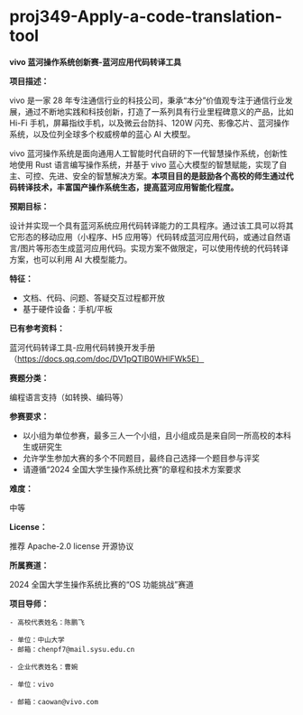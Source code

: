 # proj349-Apply-a-code-translation-tool
**vivo 蓝河操作系统创新赛-蓝河应用代码转译工具**

**项目描述：**

   vivo 是一家 28 年专注通信行业的科技公司，秉承“本分”价值观专注于通信行业发展，通过不断地实践和科技创新，打造了一系列具有行业里程碑意义的产品，比如 Hi-Fi 手机，屏幕指纹手机，以及微云台防抖、120W 闪充、影像芯片、蓝河操作系统，以及位列全球多个权威榜单的蓝心 AI 大模型。

   vivo 蓝河操作系统是面向通用人工智能时代自研的下一代智慧操作系统，创新性地使用 Rust 语言编写操作系统，并基于 vivo 蓝心大模型的智慧赋能，实现了自主、可控、先进、安全的智慧解决方案。**本项目目的是鼓励各个高校的师生通过代码转译技术，丰富国产操作系统生态，提高蓝河应用智能化程度。**

**预期目标：**

   设计并实现一个具有蓝河系统应用代码转译能力的工具程序。通过该工具可以将其它形态的移动应用（小程序、H5 应用等）代码转成蓝河应用代码，或通过自然语言/图片等形态生成蓝河应用代码。实现方案不做限定，可以使用传统的代码转译方案，也可以利用 AI 大模型能力。

**特征：**

   - 文档、代码、问题、答疑交互过程都开放
   - 基于硬件设备：手机/平板

**已有参考资料：**

   蓝河代码转译工具-应用代码转换开发手册（https://docs.qq.com/doc/DV1pQTlB0WHlFWk5E）

**赛题分类：**

编程语言支持（如转换、编码等）


**参赛要求：**

   - 以小组为单位参赛，最多三人一个小组，且小组成员是来自同一所高校的本科生或研究生
   - 允许学生参加大赛的多个不同题目，最终自己选择一个题目参与评奖
   - 请遵循“2024 全国大学生操作系统比赛”的章程和技术方案要求

**难度：**

   中等

**License：**

   推荐 Apache-2.0 license 开源协议

**所属赛道：**

2024 全国大学生操作系统比赛的“OS 功能挑战”赛道

**项目导师：**

    - 高校代表姓名：陈鹏飞

    - 单位：中山大学
    - 邮箱：chenpf7@mail.sysu.edu.cn

    - 企业代表姓名：曹婉

    - 单位：vivo

    - 邮箱：caowan@vivo.com
